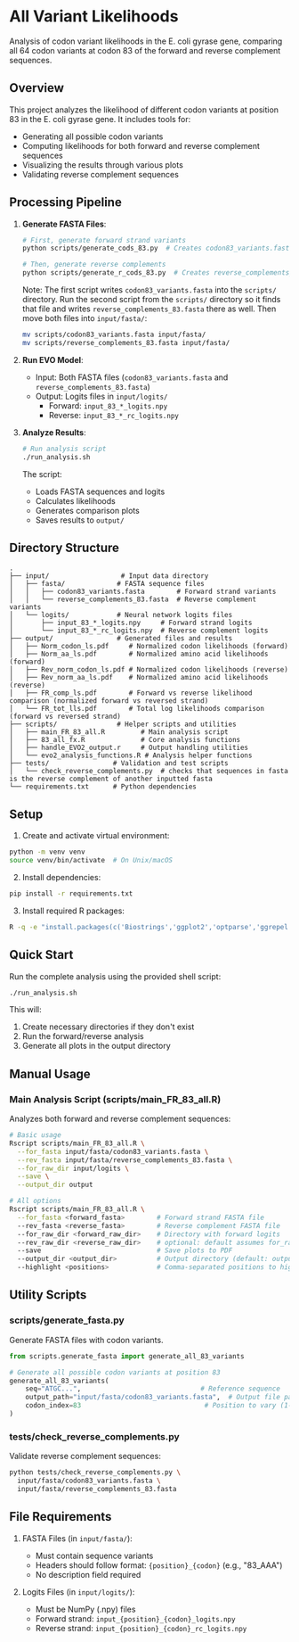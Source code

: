 # All Variant Likelihoods

Analysis of codon variant likelihoods in the E. coli gyrase gene, comparing all 64 codon variants at codon 83 of the forward and reverse complement sequences.

## Overview

This project analyzes the likelihood of different codon variants at position 83 in the E. coli gyrase gene. It includes tools for:
- Generating all possible codon variants
- Computing likelihoods for both forward and reverse complement sequences
- Visualizing the results through various plots
- Validating reverse complement sequences

## Processing Pipeline

1. **Generate FASTA Files**:
   ```bash
   # First, generate forward strand variants
   python scripts/generate_cods_83.py  # Creates codon83_variants.fasta
   
   # Then, generate reverse complements
   python scripts/generate_r_cods_83.py  # Creates reverse_complements_83.fasta
   ```

   Note: The first script writes `codon83_variants.fasta` into the `scripts/` directory. Run the second script from the `scripts/` directory so it finds that file and writes `reverse_complements_83.fasta` there as well. Then move both files into `input/fasta/`:
   ```bash
   mv scripts/codon83_variants.fasta input/fasta/
   mv scripts/reverse_complements_83.fasta input/fasta/
   ```

2. **Run EVO Model**:
   - Input: Both FASTA files (`codon83_variants.fasta` and `reverse_complements_83.fasta`)
   - Output: Logits files in `input/logits/`
     - Forward: `input_83_*_logits.npy`
     - Reverse: `input_83_*_rc_logits.npy`

3. **Analyze Results**:
   ```bash
   # Run analysis script
   ./run_analysis.sh
   ```
   The script:
   - Loads FASTA sequences and logits
   - Calculates likelihoods
   - Generates comparison plots
   - Saves results to `output/`

## Directory Structure

```
.
├── input/                  # Input data directory
│   ├── fasta/             # FASTA sequence files
│   │   ├── codon83_variants.fasta        # Forward strand variants
│   │   └── reverse_complements_83.fasta  # Reverse complement variants
│   └── logits/            # Neural network logits files
│       ├── input_83_*_logits.npy     # Forward strand logits
│       └── input_83_*_rc_logits.npy  # Reverse complement logits
├── output/                # Generated files and results
│   ├── Norm_codon_ls.pdf     # Normalized codon likelihoods (forward)
│   ├── Norm_aa_ls.pdf        # Normalized amino acid likelihoods (forward)
│   ├── Rev_norm_codon_ls.pdf # Normalized codon likelihoods (reverse)
│   ├── Rev_norm_aa_ls.pdf    # Normalized amino acid likelihoods (reverse)
│   ├── FR_comp_ls.pdf        # Forward vs reverse likelihood comparison (normalized forward vs reversed strand)
│   └── FR_tot_lls.pdf        # Total log likelihoods comparison (forward vs reversed strand)
├── scripts/               # Helper scripts and utilities
│   ├── main_FR_83_all.R         # Main analysis script
│   ├── 83_all_fx.R              # Core analysis functions
│   ├── handle_EVO2_output.r     # Output handling utilities
│   └── evo2_analysis_functions.R # Analysis helper functions
├── tests/                # Validation and test scripts
│   └── check_reverse_complements.py  # checks that sequences in fasta is the reverse complement of another inputted fasta
└── requirements.txt      # Python dependencies
```

## Setup

1. Create and activate virtual environment:
```bash
python -m venv venv
source venv/bin/activate  # On Unix/macOS
```

2. Install dependencies:
```bash
pip install -r requirements.txt
```

3. Install required R packages:
```bash
R -q -e "install.packages(c('Biostrings','ggplot2','optparse','ggrepel','reticulate'))"
```

## Quick Start

Run the complete analysis using the provided shell script:
```bash
./run_analysis.sh
```

This will:
1. Create necessary directories if they don't exist
2. Run the forward/reverse analysis
3. Generate all plots in the output directory

## Manual Usage

### Main Analysis Script (scripts/main_FR_83_all.R)

Analyzes both forward and reverse complement sequences:

```bash
# Basic usage
Rscript scripts/main_FR_83_all.R \
  --for_fasta input/fasta/codon83_variants.fasta \
  --rev_fasta input/fasta/reverse_complements_83.fasta \
  --for_raw_dir input/logits \
  --save \
  --output_dir output

# All options
Rscript scripts/main_FR_83_all.R \
  --for_fasta <forward_fasta>        # Forward strand FASTA file
  --rev_fasta <reverse_fasta>        # Reverse complement FASTA file
  --for_raw_dir <forward_raw_dir>    # Directory with forward logits
  --rev_raw_dir <reverse_raw_dir>    # optional: default assumes for_raw_dir has rev logits
  --save                             # Save plots to PDF
  --output_dir <output_dir>          # Output directory (default: output)
  --highlight <positions>            # Comma-separated positions to highlight
```

## Utility Scripts

### scripts/generate_fasta.py

Generate FASTA files with codon variants.

```python
from scripts.generate_fasta import generate_all_83_variants

# Generate all possible codon variants at position 83
generate_all_83_variants(
    seq="ATGC...",                              # Reference sequence
    output_path="input/fasta/codon83_variants.fasta",  # Output file path
    codon_index=83                               # Position to vary (1-based)
)
```

### tests/check_reverse_complements.py

Validate reverse complement sequences:

```bash
python tests/check_reverse_complements.py \
  input/fasta/codon83_variants.fasta \
  input/fasta/reverse_complements_83.fasta
```

## File Requirements

1. FASTA Files (in `input/fasta/`):
   - Must contain sequence variants
   - Headers should follow format: `{position}_{codon}` (e.g., "83_AAA")
   - No description field required

2. Logits Files (in `input/logits/`):
   - Must be NumPy (.npy) files
   - Forward strand: `input_{position}_{codon}_logits.npy`
   - Reverse strand: `input_{position}_{codon}_rc_logits.npy`
